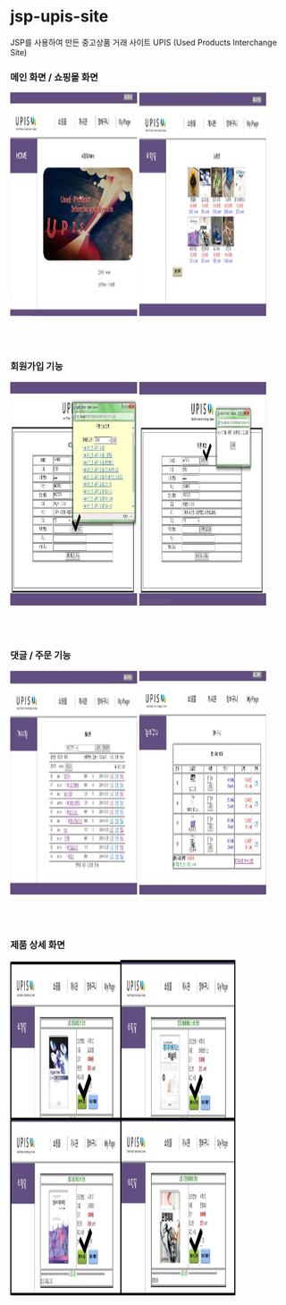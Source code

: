 # jsp-upis-site
JSP를 사용하여 만든 중고상품 거래 사이트 UPIS (Used Products Interchange Site)

### 메인 화면 / 쇼핑몰 화면
<div>
  <div width='100%'>
    <img src='./screenshots/screenshot1.jpg' width='45%' height='400'>
    <img src='./screenshots/screenshot2.jpg' width='45%' height='400'>
  </div>
</div>
<br><br><br>

### 회원가입 기능
<div>
  <div width='100%'>
    <img src='./screenshots/screenshot5.jpg' width='45%' height='400'>
    <img src='./screenshots/screenshot4.jpg' width='45%' height='400'>
  </div>
</div>
<br><br><br>

### 댓글 / 주문 기능
<div>
  <div width='100%'>
    <img src='./screenshots/screenshot3.jpg' width='45%' height='400'>
    <img src='./screenshots/screenshot7.jpg' width='45%' height='400'>
  </div>
</div>
<br><br><br>

### 제품 상세 화면
<div>
  <div width='100%'>
    <img src='./screenshots/screenshot6.jpg' width='80%' height='600'>
  </div>  
</div>
<br><br><br>
